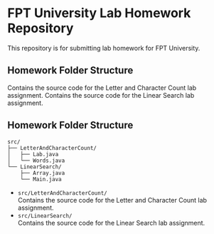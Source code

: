 # FPT University Lab Homework Repository

This repository is for submitting lab homework for FPT University.


## Homework Folder Structure

  Contains the source code for the Letter and Character Count lab assignment.
  Contains the source code for the Linear Search lab assignment.

## Homework Folder Structure

```
src/
├── LetterAndCharacterCount/
│   ├── Lab.java
│   └── Words.java
└── LinearSearch/
    ├── Array.java
    └── Main.java
```

- `src/LetterAndCharacterCount/`  
  Contains the source code for the Letter and Character Count lab assignment.
- `src/LinearSearch/`  
  Contains the source code for the Linear Search lab assignment.
